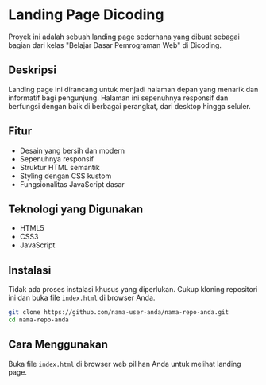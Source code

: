 # Landing Page Dicoding

Proyek ini adalah sebuah landing page sederhana yang dibuat sebagai bagian dari kelas "Belajar Dasar Pemrograman Web" di Dicoding.

## Deskripsi

Landing page ini dirancang untuk menjadi halaman depan yang menarik dan informatif bagi pengunjung. Halaman ini sepenuhnya responsif dan berfungsi dengan baik di berbagai perangkat, dari desktop hingga seluler.

## Fitur

-   Desain yang bersih dan modern
-   Sepenuhnya responsif
-   Struktur HTML semantik
-   Styling dengan CSS kustom
-   Fungsionalitas JavaScript dasar

## Teknologi yang Digunakan

-   HTML5
-   CSS3
-   JavaScript

## Instalasi

Tidak ada proses instalasi khusus yang diperlukan. Cukup kloning repositori ini dan buka file `index.html` di browser Anda.

```bash
git clone https://github.com/nama-user-anda/nama-repo-anda.git
cd nama-repo-anda
```

## Cara Menggunakan

Buka file `index.html` di browser web pilihan Anda untuk melihat landing page.

